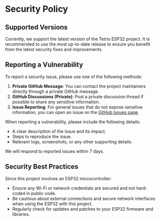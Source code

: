 # Security Policy

## Supported Versions
Currently, we support the latest version of the Tetris ESP32 project. It is recommended to use the most up-to-date release to ensure you benefit from the latest security fixes and improvements.

## Reporting a Vulnerability
To report a security issue, please use one of the following methods:
1. **Private GitHub Message**: You can contact the project maintainers directly through a private GitHub message.
2. **GitHub Discussions (Private)**: Post a private discussion thread if possible to share any sensitive information.
3. **Issue Reporting**: For general issues that do not expose sensitive information, you can open an issue on the [GitHub Issues page](https://github.com/zamweis/t-display-s3-tetris/issues).

When reporting a vulnerability, please include the following details:
- A clear description of the issue and its impact.
- Steps to reproduce the issue.
- Relevant logs, screenshots, or any other supporting details.

We will respond to reported issues within 7 days.

## Security Best Practices
Since this project involves an ESP32 microcontroller:
- Ensure any Wi-Fi or network credentials are secured and not hard-coded in public code.
- Be cautious about external connections and secure network interfaces when using the ESP32 with this project.
- Regularly check for updates and patches to your ESP32 firmware and libraries.
